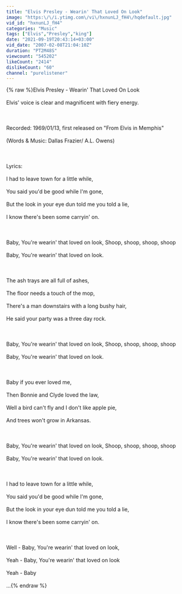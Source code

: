 ```yaml
---
title: "Elvis Presley - Wearin' That Loved On Look"
image: "https:\/\/i.ytimg.com\/vi\/hxnunLJ_fH4\/hqdefault.jpg"
vid_id: "hxnunLJ_fH4"
categories: "Music"
tags: ["Elvis","Presley","king"]
date: "2021-09-19T20:43:14+03:00"
vid_date: "2007-02-08T21:04:10Z"
duration: "PT2M48S"
viewcount: "545202"
likeCount: "2414"
dislikeCount: "60"
channel: "purelistener"
---
```

{% raw %}Elvis Presley - Wearin' That Loved On Look<br /><br />Elvis' voice is clear and magnificent with fiery energy.<br /><br /><br /><br />Recorded: 1969/01/13, first released on &quot;From Elvis in Memphis&quot;<br /><br />(Words &amp; Music: Dallas Frazier/ A.L. Owens)<br /><br /><br /><br />Lyrics:<br /><br />I had to leave town for a little while,<br /><br />You said you'd be good while I'm gone,<br /><br />But the look in your eye dun told me you told a lie,<br /><br />I know there's been some carryin' on.<br /><br /><br /><br />Baby, You're wearin' that loved on look, Shoop, shoop, shoop, shoop<br /><br />Baby, You're wearin' that loved on look.<br /><br /><br /><br />The ash trays are all full of ashes,<br /><br />The floor needs a touch of the mop,<br /><br />There's a man downstairs with a long bushy hair,<br /><br />He said your party was a three day rock.<br /><br /><br /><br />Baby, You're wearin' that loved on look, Shoop, shoop, shoop, shoop<br /><br />Baby, You're wearin' that loved on look.<br /><br /><br /><br />Baby if you ever loved me,<br /><br />Then Bonnie and Clyde loved the law,<br /><br />Well a bird can't fly and I don't like apple pie,<br /><br />And trees won't grow in Arkansas.<br /><br /><br /><br />Baby, You're wearin' that loved on look, Shoop, shoop, shoop, shoop<br /><br />Baby, You're wearin' that loved on look.<br /><br /><br /><br />I had to leave town for a little while,<br /><br />You said you'd be good while I'm gone,<br /><br />But the look in your eye dun told me you told a lie,<br /><br />I know there's been some carryin' on.<br /><br /><br /><br />Well - Baby, You're wearin' that loved on look,<br /><br />Yeah - Baby, You're wearin' that loved on look<br /><br />Yeah - Baby<br /><br />...{% endraw %}
